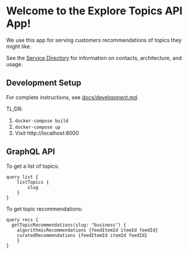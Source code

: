 # Welcome to the Explore Topics API App!

We use this app for serving customers recommendations of topics they might like.

See the [Service Directory](https://getpocket.atlassian.net/wiki/spaces/PE/pages/1626177549/RecommendationAPI)
for information on contacts, architecture, and usage.

## Development Setup

For complete instructions, see [docs/development.md](/docs/development.md).

TL;DR: 
1. `docker-compose build`
2. `docker-compose up`
3. Visit http://localhost:8000

## GraphQL API

To get a list of topics:
```
query list {
    listTopics {
        slug
    }
}
```

To get topic recommendations: 
```
query recs {
  getTopicRecommendations(slug: "business") {
    algorithmicRecommendations {feedItemId itemId feedId}
    curatedRecommendations {feedItemId itemId feedId}
	}
}
```
